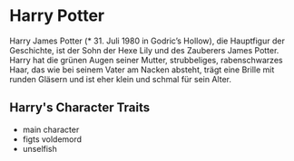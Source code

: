 # Harry Potter
Harry James Potter (* 31. Juli 1980 in Godric’s Hollow), die Hauptfigur der Geschichte, ist der Sohn der Hexe Lily und des Zauberers James Potter.
Harry hat die grünen Augen seiner Mutter, strubbeliges, rabenschwarzes Haar, das wie bei seinem Vater am Nacken absteht,
trägt eine Brille mit runden Gläsern und ist eher klein und schmal für sein Alter.
## Harry's Character Traits
* main character
* figts voldemord
* unselfish
